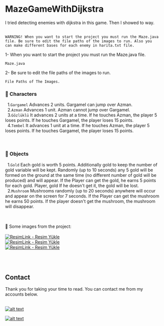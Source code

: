 # MazeGameWithDijkstra

I tried detecting enemies with dijkstra in this game. Then I showed to way. <br>
<br>

```
WARNING! When you want to start the project you must run the Maze.java file. Be sure to edit the file paths of the images to run. Also you can make different bases for each enemy in harita.txt file.
```
1- When you want to start the project you must run the Maze.java file. <br>
```
Maze.java
```
2- Be sure to edit the file paths of the images to run. <br>
```
File Paths of The Images.
```

### :file_folder: Characters<br>
&nbsp;&nbsp;1.`Gargamel` Advances 2 units. Gargamel can jump over Azman.<br>
&nbsp;&nbsp;2.`Azman` Advances 1 unit. Azman cannot jump over Gargamel.<br>
&nbsp;&nbsp;3.`Gözlüklü` It advances 2 units at a time. If he touches Azman, the player 5
loses points. If he touches Gargamel, the player loses 15 points.<br>
&nbsp;&nbsp;4.`Tembel` It advances 1 unit at a time. If he touches Azman, the player 5
loses points. If he touches Gargamel, the player loses 15 points. <br>
<br><br>

### :file_folder: Objects<br>
&nbsp;&nbsp;1.`Gold` Each gold is worth 5 points. Additionally gold to keep the number of gold
variable will be kept. Randomly (up to 10 seconds) any
5 gold will be formed on the ground at the same time (no different number of gold will be produced) and will appear. If the Player can get the gold, he earns 5 points for each gold. Player, gold If he doesn't get it, the gold will be lost.<br>
&nbsp;&nbsp;2.`Mushroom` Mushrooms randomly (up to 20 seconds) anywhere will occur and appear on the screen for 7 seconds. If the Player can get the mushroom he earns 50 points. If the player doesn't get the mushroom, the mushroom will disappear.<br>
<br><br>

:pushpin: Some images from the project:
<br><br>
<a href="https://resimlink.com/dIEaG21" title="ResimLink - Resim Yükle"><img src="https://r.resimlink.com/dIEaG21.png" title="ResimLink - Resim Yükle" alt="ResimLink - Resim Yükle"></a><br>
<a href="https://resimlink.com/lCSiqOvc" title="ResimLink - Resim Yükle"><img src="https://r.resimlink.com/lCSiqOvc.png" title="ResimLink - Resim Yükle" alt="ResimLink - Resim Yükle"></a><br>
<a href="https://resimlink.com/Beomy" title="ResimLink - Resim Yükle"><img src="https://r.resimlink.com/Beomy.png" title="ResimLink - Resim Yükle" alt="ResimLink - Resim Yükle"></a> <br>
<br>

<br>
<h2>
Contact
</h2>
Thank you for taking your time to read. You can contact me from my accounts below. <br>
<br>

<a href="https://github.com/cihanicelliler" target="_blank">

![alt text](https://img.shields.io/badge/GitHub-100000?style=for-the-badge&logo=github&logoColor=white)

</a>
<a href="https://www.linkedin.com/in/cihan-içelliler/" target="_blank">

![alt text](https://img.shields.io/badge/LinkedIn-0077B5?style=for-the-badge&logo=linkedin&logoColor=white)

</a>



<br>
